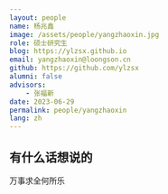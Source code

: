```yaml
---
layout: people
name: 杨兆鑫
image: /assets/people/yangzhaoxin.jpg
role: 硕士研究生
blog: https://ylzsx.github.io
email: yangzhaoxin@loongson.cn
github: https://github.com/ylzsx
alumni: false
advisors:
    - 张福新
date: 2023-06-29
permalink: people/yangzhaoxin
lang: zh
---
```


## 有什么话想说的

万事求全何所乐
